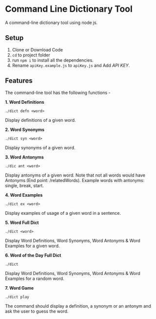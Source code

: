 
# **Command Line Dictionary Tool**

A command-line dictionary tool using node js.

## Setup

1. Clone or Download Code
2. `cd` to project folder
3. run `npm i` to install all the dependencies.
4. Rename `apiKey.example.js` to `apiKey.js` and Add _API KEY_.

## Features

The command-line tool has the following functions -

**1. Word Definitions**

`./dict defn <word>`

Display definitions of a given word.

**2. Word Synonyms**

`./dict syn <word>`

Display synonyms of a given word.

**3. Word Antonyms**

`./dic ant <word>`

Display antonyms of a given word. Note that not all words would have Antonyms  (End point: /relatedWords). Example words with antonyms: single, break, start.

**4. Word Examples**

`./dict ex <word>`

Display examples of usage of a given word in a sentence.

**5. Word Full Dict**

`./dict <word>`

Display Word Definitions, Word Synonyms, Word Antonyms & Word Examples for a given word.

**6. Word of the Day Full Dict**

`./dict`

Display Word Definitions, Word Synonyms, Word Antonyms & Word Examples for a random word.

**7. Word Game**

`./dict play`

The command should display a definition, a synonym or an antonym and ask the user to guess the word.